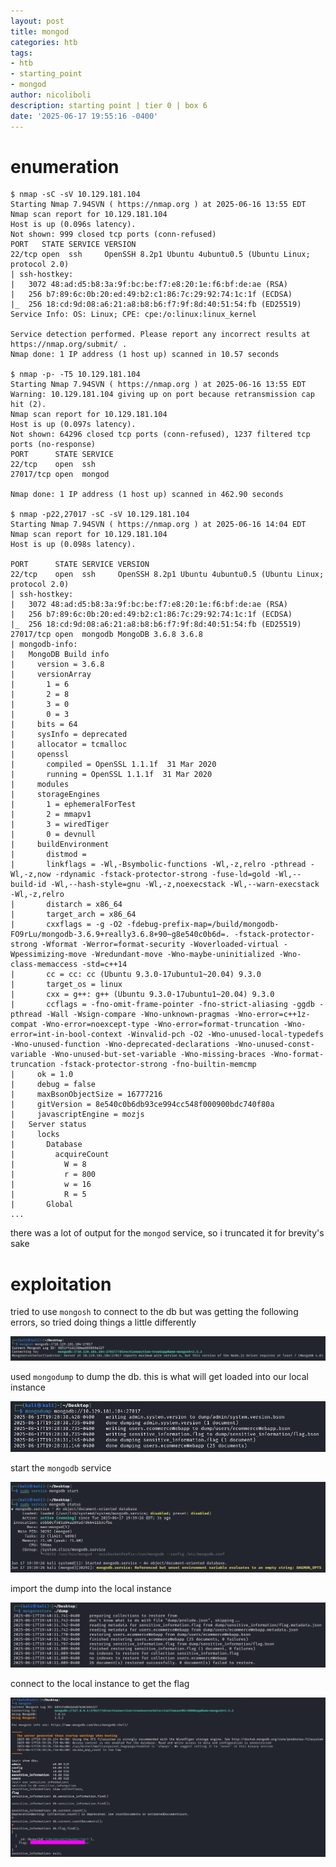 ```yaml
---
layout: post
title: mongod
categories: htb
tags:
- htb
- starting_point
- mongod
author: nicoliboli
description: starting point | tier 0 | box 6
date: '2025-06-17 19:55:16 -0400'
---
```

# enumeration

```
$ nmap -sC -sV 10.129.181.104
Starting Nmap 7.94SVN ( https://nmap.org ) at 2025-06-16 13:55 EDT
Nmap scan report for 10.129.181.104
Host is up (0.096s latency).
Not shown: 999 closed tcp ports (conn-refused)
PORT   STATE SERVICE VERSION
22/tcp open  ssh     OpenSSH 8.2p1 Ubuntu 4ubuntu0.5 (Ubuntu Linux; protocol 2.0)
| ssh-hostkey: 
|   3072 48:ad:d5:b8:3a:9f:bc:be:f7:e8:20:1e:f6:bf:de:ae (RSA)
|   256 b7:89:6c:0b:20:ed:49:b2:c1:86:7c:29:92:74:1c:1f (ECDSA)
|_  256 18:cd:9d:08:a6:21:a8:b8:b6:f7:9f:8d:40:51:54:fb (ED25519)
Service Info: OS: Linux; CPE: cpe:/o:linux:linux_kernel

Service detection performed. Please report any incorrect results at https://nmap.org/submit/ .
Nmap done: 1 IP address (1 host up) scanned in 10.57 seconds

$ nmap -p- -T5 10.129.181.104                                                                          
Starting Nmap 7.94SVN ( https://nmap.org ) at 2025-06-16 13:55 EDT
Warning: 10.129.181.104 giving up on port because retransmission cap hit (2).
Nmap scan report for 10.129.181.104
Host is up (0.097s latency).
Not shown: 64296 closed tcp ports (conn-refused), 1237 filtered tcp ports (no-response)
PORT      STATE SERVICE
22/tcp    open  ssh
27017/tcp open  mongod

Nmap done: 1 IP address (1 host up) scanned in 462.90 seconds

$ nmap -p22,27017 -sC -sV 10.129.181.104  
Starting Nmap 7.94SVN ( https://nmap.org ) at 2025-06-16 14:04 EDT
Nmap scan report for 10.129.181.104
Host is up (0.098s latency).

PORT      STATE SERVICE VERSION
22/tcp    open  ssh     OpenSSH 8.2p1 Ubuntu 4ubuntu0.5 (Ubuntu Linux; protocol 2.0)
| ssh-hostkey: 
|   3072 48:ad:d5:b8:3a:9f:bc:be:f7:e8:20:1e:f6:bf:de:ae (RSA)
|   256 b7:89:6c:0b:20:ed:49:b2:c1:86:7c:29:92:74:1c:1f (ECDSA)
|_  256 18:cd:9d:08:a6:21:a8:b8:b6:f7:9f:8d:40:51:54:fb (ED25519)
27017/tcp open  mongodb MongoDB 3.6.8 3.6.8
| mongodb-info: 
|   MongoDB Build info
|     version = 3.6.8
|     versionArray
|       1 = 6
|       2 = 8
|       3 = 0
|       0 = 3
|     bits = 64
|     sysInfo = deprecated
|     allocator = tcmalloc
|     openssl
|       compiled = OpenSSL 1.1.1f  31 Mar 2020
|       running = OpenSSL 1.1.1f  31 Mar 2020
|     modules
|     storageEngines
|       1 = ephemeralForTest
|       2 = mmapv1
|       3 = wiredTiger
|       0 = devnull
|     buildEnvironment
|       distmod = 
|       linkflags = -Wl,-Bsymbolic-functions -Wl,-z,relro -pthread -Wl,-z,now -rdynamic -fstack-protector-strong -fuse-ld=gold -Wl,--build-id -Wl,--hash-style=gnu -Wl,-z,noexecstack -Wl,--warn-execstack -Wl,-z,relro
|       distarch = x86_64
|       target_arch = x86_64
|       cxxflags = -g -O2 -fdebug-prefix-map=/build/mongodb-FO9rLu/mongodb-3.6.9+really3.6.8+90~g8e540c0b6d=. -fstack-protector-strong -Wformat -Werror=format-security -Woverloaded-virtual -Wpessimizing-move -Wredundant-move -Wno-maybe-uninitialized -Wno-class-memaccess -std=c++14
|       cc = cc: cc (Ubuntu 9.3.0-17ubuntu1~20.04) 9.3.0
|       target_os = linux
|       cxx = g++: g++ (Ubuntu 9.3.0-17ubuntu1~20.04) 9.3.0
|       ccflags = -fno-omit-frame-pointer -fno-strict-aliasing -ggdb -pthread -Wall -Wsign-compare -Wno-unknown-pragmas -Wno-error=c++1z-compat -Wno-error=noexcept-type -Wno-error=format-truncation -Wno-error=int-in-bool-context -Winvalid-pch -O2 -Wno-unused-local-typedefs -Wno-unused-function -Wno-deprecated-declarations -Wno-unused-const-variable -Wno-unused-but-set-variable -Wno-missing-braces -Wno-format-truncation -fstack-protector-strong -fno-builtin-memcmp
|     ok = 1.0
|     debug = false
|     maxBsonObjectSize = 16777216
|     gitVersion = 8e540c0b6db93ce994cc548f000900bdc740f80a
|     javascriptEngine = mozjs
|   Server status
|     locks
|       Database
|         acquireCount
|           W = 8
|           r = 800
|           w = 16
|           R = 5
|       Global
...
```

there was a lot of output for the `mongod` service, so i truncated it for brevity's sake

# exploitation

tried to use `mongosh` to connect to the db but was getting the following errors, so tried doing things a little differently

![mongod_error](/assets/img/mongod_error.png)

used `mongodump` to dump the db. this is what will get loaded into our local instance

![mongod_mongodump](/assets/img/mongod_mongodump.png)

start the `mongodb` service

![mongod_service](/assets/img/mongod_service.png)

import the dump into the local instance

![mongod_mongorestore](/assets/img/mongod_mongorestore.png)

connect to the local instance to get the flag

![mongod_flag](/assets/img/mongod_flag.png)
